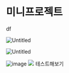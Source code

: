 # 미니프로젝트

df

![Untitled](%E1%84%86%E1%85%B5%E1%84%82%E1%85%B5%E1%84%91%E1%85%B3%E1%84%85%E1%85%A9%E1%84%8C%E1%85%A6%E1%86%A8%E1%84%90%E1%85%B3%2032c79f7c4bef4525b5436bfa4f60ea4e/Untitled.png)

![Untitled](%E1%84%86%E1%85%B5%E1%84%82%E1%85%B5%E1%84%91%E1%85%B3%E1%84%85%E1%85%A9%E1%84%8C%E1%85%A6%E1%86%A8%E1%84%90%E1%85%B3%2032c79f7c4bef4525b5436bfa4f60ea4e/Untitled%201.png)

![image](https://github.com/pladata-encore/DE30-3-personal_book_recommendation/assets/161932948/87ccc8be-2fff-4c6f-8720-9ba2b9d7ae07)
![](https://velog.velcdn.com/images/devysy55/post/a227096e-751b-4464-aee1-fde70e8168ca/image.png)
테스트해보기
